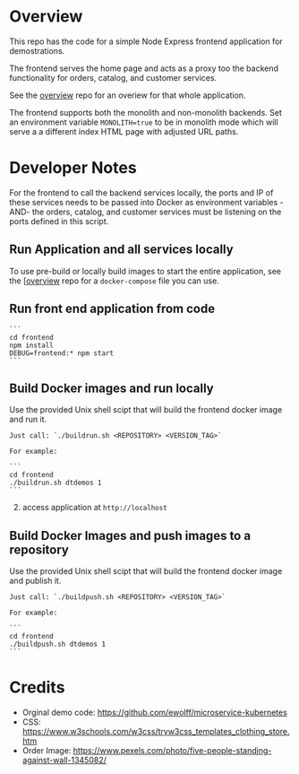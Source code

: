 # Overview

This repo has the code for a simple Node Express frontend application for demostrations.  

The frontend serves the home page and acts as a proxy too the backend functionality for orders, catalog, and customer services.

See the [overview](https://github.com/dt-orders/overview) repo for an overiew for that whole application.

The frontend supports both the monolith and non-monolith backends. Set an environment variable `MONOLITH=true` to be in monolith mode which will serve a a different index HTML page with adjusted URL paths.

# Developer Notes

For the frontend to call the backend services locally, the ports and IP of these services needs to be passed into Docker as environment variables -AND- the orders, catalog, and customer services must be listening on the ports defined in this script.

## Run Application and all services locally

To use pre-build or locally build images to start the entire application, see the [[overview](https://github.com/dt-orders/overview) repo for a `docker-compose` file you can use.

## Run front end application from code

    ```
    cd frontend
    npm install
    DEBUG=frontend:* npm start
    ```

## Build Docker images and run locally 

Use the provided Unix shell scipt that will build the frontend docker image and run it. 

    Just call: `./buildrun.sh <REPOSITORY> <VERSION_TAG>`

    For example:

    ```
    cd frontend
    ./buildrun.sh dtdemos 1
    ```

2. access application at ```http://localhost```

## Build Docker Images and push images to a repository

Use the provided Unix shell scipt that will build the frontend docker image and publish it. 

    Just call: `./buildpush.sh <REPOSITORY> <VERSION_TAG>`

    For example:

    ```
    cd frontend
    ./buildpush.sh dtdemos 1
    ```

# Credits

* Orginal demo code: https://github.com/ewolff/microservice-kubernetes
* CSS: https://www.w3schools.com/w3css/tryw3css_templates_clothing_store.htm
* Order Image: https://www.pexels.com/photo/five-people-standing-against-wall-1345082/
